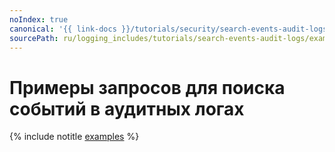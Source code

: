 ```yaml
---
noIndex: true
canonical: '{{ link-docs }}/tutorials/security/search-events-audit-logs/examples'
sourcePath: ru/logging_includes/tutorials/search-events-audit-logs/examples.md
---
```


# Примеры запросов для поиска событий в аудитных логах

{% include notitle [examples](../../../_tutorials/security/search-events-audit-logs/examples.md) %}
